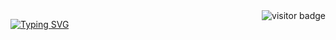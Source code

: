 <img align="right" src="https://visitor-badge.laobi.icu/badge?page_id=DottorBooom.DottorBooom" alt="visitor badge"/>

<a href="https://git.io/typing-svg"><img src="https://readme-typing-svg.demolab.com?font=Fira+Code&pause=1000&color=E42CF7&center=true&width=435&lines=Hi+There!++I'm+Davide+Martinelli!" alt="Typing SVG" /></a>
